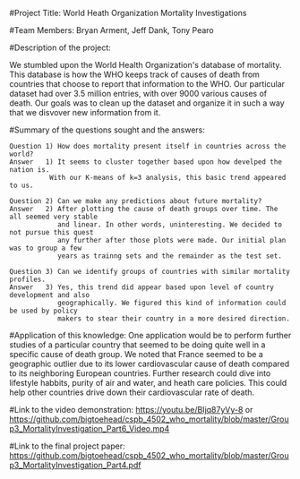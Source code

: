 #Project Title:
World Heath Organization Mortality Investigations

#Team Members:
Bryan Arment, Jeff Dank, Tony Pearo

#Description of the project:

   We stumbled upon the World Health Organization's database of mortality. This database
is how the WHO keeps track of causes of death from countries that choose to report that
information to the WHO. Our particular dataset had over 3.5 million entries, with over
9000 various causes of death. Our goals was to clean up the dataset and organize it in 
such a way that we disvover new information from it. 

#Summary of the questions sought and the answers:

    Question 1) How does mortality present itself in countries across the world?
    Answer   1) It seems to cluster together based upon how develped the nation is.
              With our K-means of k=3 analysis, this basic trend appeared to us. 

    Question 2) Can we make any predictions about future mortality?
    Answer   2) After plotting the cause of death groups over time. The all seemed very stable
                and linear. In other words, uninteresting. We decided to not pursue this quest
                any further after those plots were made. Our initial plan was to group a few
                years as trainng sets and the remainder as the test set. 

    Question 3) Can we identify groups of countries with similar mortality profiles.
    Answer   3) Yes, this trend did appear based upon level of country development and also 
                geographically. We figured this kind of information could be used by policy
                makers to stear their country in a more desired direction. 


#Application of this knowledge:
    One application would be to perform further studies of a particular country that seemed
to be doing quite well in a specific cause of death group. We noted that France seemed to be
a geographic outlier due to its lower cardiovascular cause of death compared to its neighboring
European countries. Further research could dive into lifestyle habbits, purity of air and water,
and heath care policies. This could help other countries drive down their cardiovascular rate of 
death.

#Link to the video demonstration:
https://youtu.be/BIjq87yVy-8 or https://github.com/bigtoehead/cspb_4502_who_mortality/blob/master/Group3_MortalityInvestigation_Part6_Video.mp4

#Link to the final project paper:
https://github.com/bigtoehead/cspb_4502_who_mortality/blob/master/Group3_MortalityInvestigation_Part4.pdf


